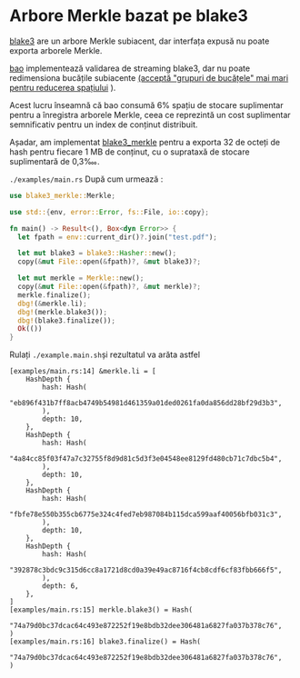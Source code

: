 # Arbore Merkle bazat pe blake3

[blake3](https://github.com/BLAKE3-team/BLAKE3) are un arbore Merkle subiacent, dar interfața expusă nu poate exporta arborele Merkle.

[bao](https://github.com/oconnor663/bao) implementează validarea de streaming blake3, dar nu poate redimensiona bucățile subiacente [(acceptă "grupuri de bucățele" mai mari pentru reducerea spațiului](https://github.com/oconnor663/bao/issues/34) ).

Acest lucru înseamnă că bao consumă 6% spațiu de stocare suplimentar pentru a înregistra arborele Merkle, ceea ce reprezintă un cost suplimentar semnificativ pentru un index de conținut distribuit.

Așadar, am implementat [blake3_merkle](https://github.com/rmw-lib/blake3_merkle) pentru a exporta 32 de octeți de hash pentru fiecare 1 MB de conținut, cu o suprataxă de stocare suplimentară de 0,3‱.

`./examples/main.rs` După cum urmează :

```rust
use blake3_merkle::Merkle;

use std::{env, error::Error, fs::File, io::copy};

fn main() -> Result<(), Box<dyn Error>> {
  let fpath = env::current_dir()?.join("test.pdf");

  let mut blake3 = blake3::Hasher::new();
  copy(&mut File::open(&fpath)?, &mut blake3)?;

  let mut merkle = Merkle::new();
  copy(&mut File::open(&fpath)?, &mut merkle)?;
  merkle.finalize();
  dbg!(&merkle.li);
  dbg!(merkle.blake3());
  dbg!(blake3.finalize());
  Ok(())
}
```

Rulați `./example.main.sh`și rezultatul va arăta astfel

```
[examples/main.rs:14] &merkle.li = [
    HashDepth {
        hash: Hash(
            "eb896f431b7ff8acb4749b54981d461359a01ded0261fa0da856dd28bf29d3b3",
        ),
        depth: 10,
    },
    HashDepth {
        hash: Hash(
            "4a84cc85f03f47a7c32755f8d9d81c5d3f3e04548ee8129fd480cb71c7dbc5b4",
        ),
        depth: 10,
    },
    HashDepth {
        hash: Hash(
            "fbfe78e550b355cb6775e324c4fed7eb987084b115dca599aaf40056bfb031c3",
        ),
        depth: 10,
    },
    HashDepth {
        hash: Hash(
            "392878c3bdc9c315d6cc8a1721d8cd0a39e49ac8716f4cb8cdf6cf83fbb666f5",
        ),
        depth: 6,
    },
]
[examples/main.rs:15] merkle.blake3() = Hash(
    "74a79d0bc37dcac64c493e872252f19e8bdb32dee306481a6827fa037b378c76",
)
[examples/main.rs:16] blake3.finalize() = Hash(
    "74a79d0bc37dcac64c493e872252f19e8bdb32dee306481a6827fa037b378c76",
)
```